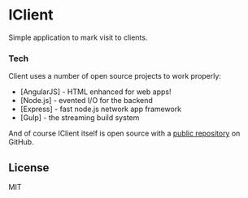 # IClient

 Simple application to mark visit to clients.

### Tech

 Client uses a number of open source projects to work properly:

* [AngularJS] - HTML enhanced for web apps!
* [Node.js] - evented I/O for the backend
* [Express] - fast node.js network app framework 
* [Gulp] - the streaming build system

And of course IClient itself is open source with a [public repository][iclient]
 on GitHub.

License
----

MIT

[iclient]: <https://github.com/GabrielDeveloper/iclient>
